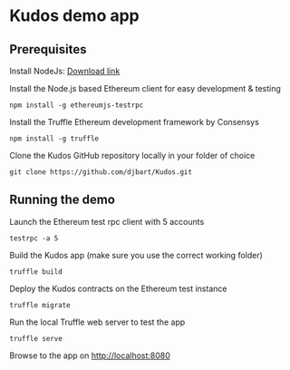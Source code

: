 # Kudos demo app

## Prerequisites

Install NodeJs: [Download link](https://nodejs.org/en/download/) 

Install the Node.js based Ethereum client for easy development & testing
```
npm install -g ethereumjs-testrpc
```

Install the Truffle Ethereum development framework by Consensys
```
npm install -g truffle
```

Clone the Kudos GitHub repository locally in your folder of choice
```
git clone https://github.com/djbart/Kudos.git
```

## Running the demo

Launch the Ethereum test rpc client with 5 accounts
```
testrpc -a 5
```

Build the Kudos app (make sure you use the correct working folder)
```
truffle build
```

Deploy the Kudos contracts on the Ethereum test instance
```
truffle migrate
```

Run the local Truffle web server to test the app
```
truffle serve
```

Browse to the app on [http://localhost:8080](http://localhost:8080)